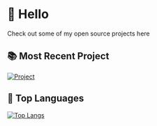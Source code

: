 # 👋 Hello
Check out some of my open source projects here
## 📚 Most Recent Project
[![Project](https://github-readme-stats.vercel.app/api/pin/?username=Titan2022&repo=Titan-Processing&theme=nightowl)](https://github.com/titan2022/Titan-Processing)
## 📘 Top Languages
[![Top Langs](https://github-readme-stats-nekiwo.vercel.app/api/top-langs/?username=nekiwo&theme=nightowl&exclude_repo=heroky-school-tunnel,github-readme-stats,frc-place-2023,obsidian,delete,StonksCord-heroku,DCSHeroku,nekiwo-dev-games,untitled-strategy-game,Illustrate.CS&hide=html,css,ShaderLab,hlsl,glsl,Objective-C,Procfile&langs_count=6&layout=donut)](#)
